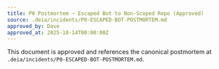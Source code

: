 ```yaml
---
title: P0 Postmortem — Escaped Bot to Non-Scoped Repo (Approved)
source: .deia/incidents/P0-ESCAPED-BOT-POSTMORTEM.md
approved_by: Dave
approved_at: 2025-10-14T00:00:00Z
---
```


This document is approved and references the canonical postmortem at `.deia/incidents/P0-ESCAPED-BOT-POSTMORTEM.md`.

